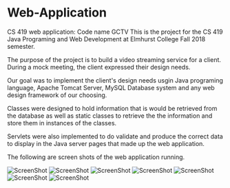 # Web-Application
CS 419 web application: Code name GCTV
This is the project for the CS 419 Java Programing and Web Development at Elmhurst College Fall 2018 semester.

The purpose of the project is to build a video streaming service for a client. 
During a mock meeting, the client expressed their design needs.

Our goal was to implement the client's design needs usgin Java programing language, Apache Tomcat Server, MySQL Database system and any web
design framework of our choosing. 

Classes were designed to hold information that is would be retrieved from the database as well as static classes to retrieve the the information
and store them in instances of the classes.

Servlets were also implemented to do validate and produce the correct data to display in the Java server pages that made up the web application.

The following are screen shots of the web application running.


![ScreenShot](https://raw.github.com/elTONI60/Web-Application/master/PresentationMaterial/1.png)
![ScreenShot](https://raw.github.com/elTONI60/Web-Application/master/PresentationMaterial/2.png)
![ScreenShot](https://raw.github.com/elTONI60/Web-Application/master/PresentationMaterial/3.png)
![ScreenShot](https://raw.github.com/elTONI60/Web-Application/master/PresentationMaterial/4.png)
![ScreenShot](https://raw.github.com/elTONI60/Web-Application/master/PresentationMaterial/5.png)
![ScreenShot](https://raw.github.com/elTONI60/Web-Application/master/PresentationMaterial/6.png)
![ScreenShot](https://raw.github.com/elTONI60/Web-Application/master/PresentationMaterial/site_map_final.png "Site Map")

